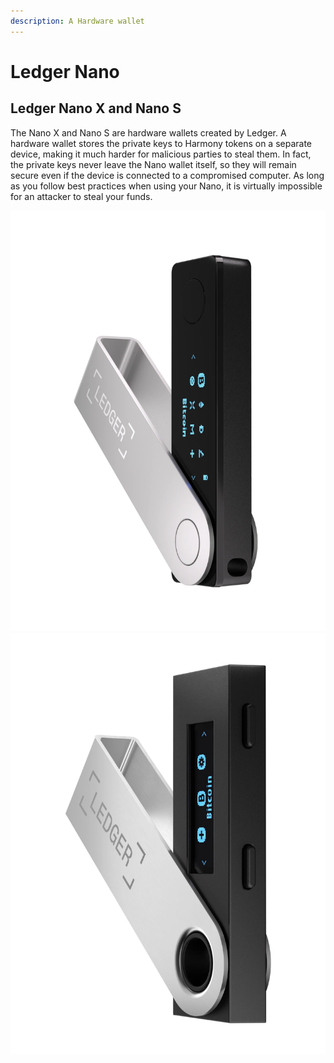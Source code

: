 ```yaml
---
description: A Hardware wallet
---
```


# Ledger Nano

## Ledger Nano X and Nano S

The Nano X and Nano S are hardware wallets created by Ledger. A hardware wallet stores the private keys to Harmony tokens on a separate device, making it much harder for malicious parties to steal them. In fact, the private keys never leave the Nano wallet itself, so they will remain secure even if the device is connected to a compromised computer. As long as you follow best practices when using your Nano, it is virtually impossible for an attacker to steal your funds.

<img src="../../../../.gitbook/assets/LedgerX (1).png" alt="" data-size="original"> ![](<../../../../.gitbook/assets/LedgerS (1) (1).png>)
